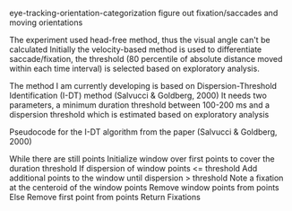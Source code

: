  eye-tracking-orientation-categorization
figure out fixation/saccades and moving orientations

The experiment used head-free method, thus the visual angle can't be calculated
Initially the velocity-based method is used to differentiate saccade/fixation, the threshold (80 percentile of absolute distance moved within each time interval) is selected based on exploratory analysis.

The method I am currently developing is based on Dispersion-Threshold Identification (I-DT) method (Salvucci & Goldberg, 2000)
It needs two parameters, a minimum duration threshold between 100-200 ms and a dispersion threshold which is estimated based on exploratory analysis

Pseudocode for the I-DT algorithm from the paper (Salvucci & Goldberg, 2000)

While there are still points
 Initialize window over first points to cover the duration threshold
 If dispersion of window points <= threshold
    Add additional points to the window until dispersion > threshold
    Note a fixation at the centeroid of the window points
    Remove window points from points
 Else 
    Remove first point from points
 Return Fixations
